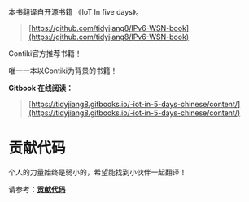 
本书翻译自开源书籍 《IoT In five days》。

> [https://github.com/tidyjiang8/IPv6-WSN-book](https://github.com/tidyjiang8/IPv6-WSN-book)


Contiki官方推荐书籍！

唯一一本以Contiki为背景的书籍！


**Gitbook 在线阅读：**
> [https://tidyjiang8.gitbooks.io/-iot-in-5-days-chinese/content/](https://tidyjiang8.gitbooks.io/-iot-in-5-days-chinese/content/)


# 贡献代码
个人的力量始终是弱小的，希望能找到小伙伴一起翻译！

请参考：**[贡献代码](gong_xian_dai_ma.md)**